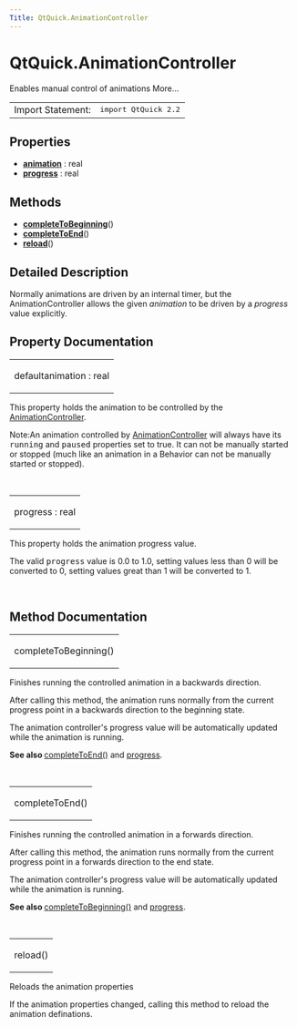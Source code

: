 ```yaml
---
Title: QtQuick.AnimationController
---
```


# QtQuick.AnimationController

<span class="subtitle"></span>
<!-- $$$AnimationController-brief -->
<p>Enables manual control of animations More...</p>
<!-- @@@AnimationController -->
<table class="alignedsummary">
<tr><td class="memItemLeft rightAlign topAlign"> Import Statement:</td><td class="memItemRight bottomAlign"> </b><tt>import QtQuick 2.2</tt></td></tr></table><ul>
</ul>
<h2>Properties</h2>
<ul>
<li class="fn"><b><b><a href="#animation-prop">animation</a></b></b> : real</li>
<li class="fn"><b><b><a href="#progress-prop">progress</a></b></b> : real</li>
</ul>
<h2>Methods</h2>
<ul>
<li class="fn"><b><b><a href="#completeToBeginning-method">completeToBeginning</a></b></b>()</li>
<li class="fn"><b><b><a href="#completeToEnd-method">completeToEnd</a></b></b>()</li>
<li class="fn"><b><b><a href="#reload-method">reload</a></b></b>()</li>
</ul>
<!-- $$$AnimationController-description -->
<h2>Detailed Description</h2>
<p>Normally animations are driven by an internal timer, but the AnimationController allows the given <i>animation</i> to be driven by a <i>progress</i> value explicitly.</p>
<!-- @@@AnimationController -->
<h2>Property Documentation</h2>
<!-- $$$animation -->
<table class="qmlname"><tr valign="top"><td class="tblQmlPropNode"><p><span class="qmldefault">default</span><span class="name">animation</span> : <span class="type">real</span></p></td></tr></table><p>This property holds the animation to be controlled by the <a href="index.html">AnimationController</a>.</p>
<p>Note:An animation controlled by <a href="index.html">AnimationController</a> will always have its <tt>running</tt> and <tt>paused</tt> properties set to true. It can not be manually started or stopped (much like an animation in a Behavior can not be manually started or stopped).</p>
<!-- @@@animation -->
<br/>
<!-- $$$progress -->
<table class="qmlname"><tr valign="top"><td class="tblQmlPropNode"><p><span class="name">progress</span> : <span class="type">real</span></p></td></tr></table><p>This property holds the animation progress value.</p>
<p>The valid <tt>progress</tt> value is 0.0 to 1.0, setting values less than 0 will be converted to 0, setting values great than 1 will be converted to 1.</p>
<!-- @@@progress -->
<br/>
<h2>Method Documentation</h2>
<!-- $$$completeToBeginning -->
<table class="qmlname"><tr valign="top"><td class="tblQmlFuncNode"><p><span class="name">completeToBeginning</span>()</p></td></tr></table><p>Finishes running the controlled animation in a backwards direction.</p>
<p>After calling this method, the animation runs normally from the current progress point in a backwards direction to the beginning state.</p>
<p>The animation controller's progress value will be automatically updated while the animation is running.</p>
<p><b>See also </b><a href="#completeToEnd-method">completeToEnd()</a> and <a href="#progress-prop">progress</a>.</p>
<!-- @@@completeToBeginning -->
<br/>
<!-- $$$completeToEnd -->
<table class="qmlname"><tr valign="top"><td class="tblQmlFuncNode"><p><span class="name">completeToEnd</span>()</p></td></tr></table><p>Finishes running the controlled animation in a forwards direction.</p>
<p>After calling this method, the animation runs normally from the current progress point in a forwards direction to the end state.</p>
<p>The animation controller's progress value will be automatically updated while the animation is running.</p>
<p><b>See also </b><a href="#completeToBeginning-method">completeToBeginning()</a> and <a href="#progress-prop">progress</a>.</p>
<!-- @@@completeToEnd -->
<br/>
<!-- $$$reload -->
<table class="qmlname"><tr valign="top"><td class="tblQmlFuncNode"><p><span class="name">reload</span>()</p></td></tr></table><p>Reloads the animation properties</p>
<p>If the animation properties changed, calling this method to reload the animation definations.</p>
<!-- @@@reload -->
<br/>
